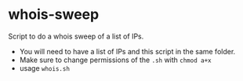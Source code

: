 # whois-sweep
Script to do a whois sweep of a list of IPs.

- You will need to have a list of IPs and this script in the same folder.
- Make sure to change permissions of the `.sh` with `chmod a+x`
- usage `whois.sh`
